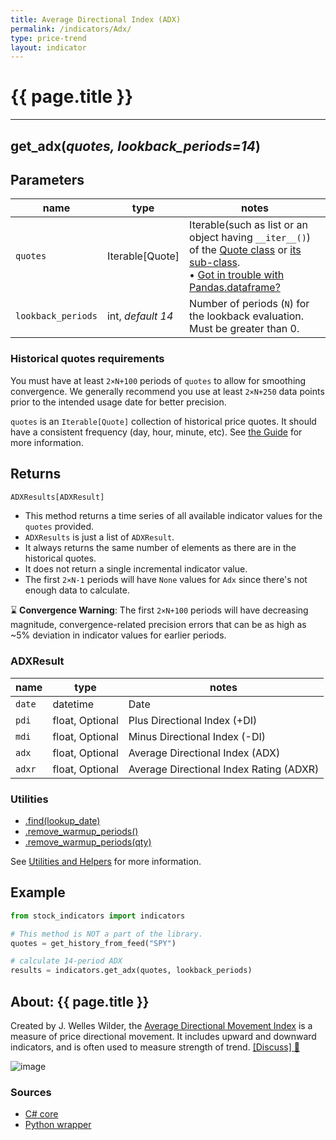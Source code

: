 ```yaml
---
title: Average Directional Index (ADX)
permalink: /indicators/Adx/
type: price-trend
layout: indicator
---
```


# {{ page.title }}
<hr>

## **get_adx**(*quotes, lookback_periods=14*)

## Parameters

| name | type | notes
| -- |-- |--
| `quotes` | Iterable[Quote] | Iterable(such as list or an object having `__iter__()`) of the [Quote class]({{site.baseurl}}/guide/#historical-quotes) or [its sub-class]({{site.baseurl}}/guide/#using-custom-quote-classes). <br><span class='qna-dataframe'> • [Got in trouble with Pandas.dataframe?]({{site.baseurl}}/guide/#using-pandasdataframe) </span>
| `lookback_periods` | int, *default 14* | Number of periods (`N`) for the lookback evaluation.  Must be greater than 0.

### Historical quotes requirements

You must have at least `2×N+100` periods of `quotes` to allow for smoothing convergence.  We generally recommend you use at least `2×N+250` data points prior to the intended usage date for better precision.

`quotes` is an `Iterable[Quote]` collection of historical price quotes.  It should have a consistent frequency (day, hour, minute, etc).  See [the Guide]({{site.baseurl}}/guide/#historical-quotes) for more information.

## Returns

```python
ADXResults[ADXResult]
```

- This method returns a time series of all available indicator values for the `quotes` provided.
- `ADXResults` is just a list of `ADXResult`.
- It always returns the same number of elements as there are in the historical quotes.
- It does not return a single incremental indicator value.
- The first `2×N-1` periods will have `None` values for `Adx` since there's not enough data to calculate.

:hourglass: **Convergence Warning**: The first `2×N+100` periods will have decreasing magnitude, convergence-related precision errors that can be as high as ~5% deviation in indicator values for earlier periods.

### ADXResult

| name | type | notes
| -- |-- |--
| `date` | datetime | Date
| `pdi` | float, Optional | Plus Directional Index (+DI)
| `mdi` | float, Optional | Minus Directional Index (-DI)
| `adx` | float, Optional | Average Directional Index (ADX)
| `adxr` | float, Optional | Average Directional Index Rating (ADXR)

### Utilities

- [.find(lookup_date)]({{site.baseurl}}/utilities#find-indicator-result-by-date)
- [.remove_warmup_periods()]({{site.baseurl}}/utilities#remove-warmup-periods)
- [.remove_warmup_periods(qty)]({{site.baseurl}}/utilities#remove-warmup-periods)

See [Utilities and Helpers]({{site.baseurl}}/utilities#utilities-for-indicator-results) for more information.

## Example

```python
from stock_indicators import indicators

# This method is NOT a part of the library.
quotes = get_history_from_feed("SPY")

# calculate 14-period ADX
results = indicators.get_adx(quotes, lookback_periods)
```

## About: {{ page.title }}

Created by J. Welles Wilder, the [Average Directional Movement Index](https://en.wikipedia.org/wiki/Average_directional_movement_index) is a measure of price directional movement.  It includes upward and downward indicators, and is often used to measure strength of trend.
[[Discuss] :speech_balloon:]({{site.github.base_repository_url}}/discussions/270 "Community discussion about this indicator")

![image]({{site.charturl}}/AdIndex.png)

### Sources

- [C# core]({{site.base_sourceurl}}/a-d/Adx/Adx.cs)
- [Python wrapper]({{site.sourceurl}}/adx.py)
